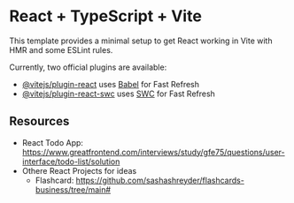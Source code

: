 # React + TypeScript + Vite

This template provides a minimal setup to get React working in Vite with HMR and some ESLint rules.

Currently, two official plugins are available:

- [@vitejs/plugin-react](https://github.com/vitejs/vite-plugin-react/blob/main/packages/plugin-react) uses [Babel](https://babeljs.io/) for Fast Refresh
- [@vitejs/plugin-react-swc](https://github.com/vitejs/vite-plugin-react/blob/main/packages/plugin-react-swc) uses [SWC](https://swc.rs/) for Fast Refresh

## Resources

- React Todo App: https://www.greatfrontend.com/interviews/study/gfe75/questions/user-interface/todo-list/solution
- Othere React Projects for ideas
  - Flashcard: https://github.com/sashashreyder/flashcards-business/tree/main#
